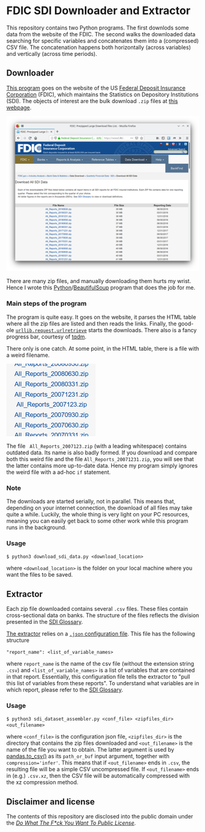 # FDIC SDI Downloader and Extractor

This repository contains two Python programs.
The first downlods some data from the website of the FDIC.
The second walks the downloaded data searching for specific variables and concatenates them into a (compressed) CSV file.
The concatenation happens both horizontally (across variables) and vertically (across time periods).


## Downloader

[This program](./download_sdi_data.py) goes on the website of the US [Federal Deposit Insurance Corporation](http://www.fdic.gov/) (FDIC), which maintains the Statistics on Depository Institutions (SDI).
The objects of interest are the bulk download `.zip` files at [this webpage](https://www5.fdic.gov/sdi/download_large_list_outside.asp).

![bulk_sdi_zips](./img/fdic_sdi_dload.png)

There are many zip files, and manually downloading them hurts my wrist.
Hence I wrote this [Python](https://www.python.org/)/[BeautifulSoup](https://www.crummy.com/software/BeautifulSoup/) program that does the job for me.


### Main steps of the program

The program is quite easy.
It goes on the website, it parses the HTML table where all the zip files are listed and then reads the links.
Finally, the good-ole [`urllib.request.urlretrieve`](https://docs.python.org/3/library/urllib.request.html#urllib.request.urlretrieve) starts the downloads.
There also is a fancy progress bar, courtesy of [tqdm](https://tqdm.github.io/).

There only is one catch.
At some point, in the HTML table, there is a file with a weird filename.

![weird_filename](./img/weird_file.png)

The file ` All_Reports_2007123.zip` (with a leading whitespace) contains outdated data.
Its name is also badly formed.
If you download and compare both this weird file and the file `All_Reports_20071231.zip`, you will see that the latter contains more up-to-date data.
Hence my program simply ignores the weird file with a ad-hoc `if` statement.


### Note

The downloads are started serially, not in parallel.
This means that, depending on your internet connection, the download of all files may take quite a while.
Luckily, the whole thing is very light on your PC resources, meaning you can easily get back to some other work while this program runs in the background.


### Usage

    $ python3 download_sdi_data.py <download_location>

where `<download_location>` is the folder on your local machine where you want the files to be saved.


## Extractor

Each zip file downloaded contains several `.csv` files.
These files contain cross-sectional data on banks.
The structure of the files reflects the division presented in the [SDI Glossary](https://www5.fdic.gov/sdi/sitemap.asp).

[The extractor](./sdi_dataset_assembler.py) relies on a [`.json` configuration file](./pull_variables.json).
This file has the following structure

    "report_name": <list_of_variable_names>

where `report_name` is the name of the csv file (without the extension string `.csv`) and `<list_of_variable_names>` is a list of variables that are contained in that report.
Essentially, this configuration file tells the extractor to "pull this list of variables from these reports".
To understand what variables are in which report, please refer to the [SDI Glossary](https://www5.fdic.gov/sdi/sitemap.asp).


### Usage

    $ python3 sdi_dataset_assembler.py <conf_file> <zipfiles_dir> <out_filename>

where `<conf_file>` is the configuration json file, `<zipfiles_dir>` is the directory that contains the zip files downloaded and `<out_filename>` is the name of the file you want to obtain.
The latter argument is used by [pandas.to_csv()](https://pandas.pydata.org/pandas-docs/stable/reference/api/pandas.DataFrame.to_csv.html) as its `path_or_buf` input argument, together with `compression='infer'`.
This means that if `<out_filename>` ends in `.csv`, the resulting file will be a simple CSV uncompressed file.
If `<out_filename>` ends in (e.g.) `.csv.xz`, then the CSV file will be automatically compressed with the xz compression method.


## Disclaimer and license

The contents of this repository are disclosed into the public domain under the [_Do What The F*ck You Want To Public License_](https://choosealicense.com/licenses/wtfpl/).
